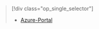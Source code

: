 > [!div class="op_single_selector"]
> * [Azure-Portal](../articles/storage/common/storage-create-storage-account.md)
> 
> 

